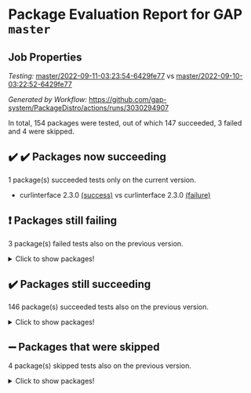 # Package Evaluation Report for GAP `master`

## Job Properties

*Testing:* [master/2022-09-11-03:23:54-6429fe77](https://github.com/gap-system/PackageDistro/blob/data/reports/master/2022-09-11-03:23:54-6429fe77) vs [master/2022-09-10-03:22:52-6429fe77](https://github.com/gap-system/PackageDistro/blob/data/reports/master/2022-09-10-03:22:52-6429fe77)

*Generated by Workflow:* https://github.com/gap-system/PackageDistro/actions/runs/3030294907

In total, 154 packages were tested, out of which 147 succeeded, 3 failed and 4 were skipped.

## :heavy_check_mark: :heavy_check_mark: Packages now succeeding

1 package(s) succeeded tests only on the current version.
- curlinterface 2.3.0 [(success)](https://github.com/gap-system/PackageDistro/runs/8289281027?check_suite_focus=true) vs curlinterface 2.3.0 [(failure)](https://github.com/gap-system/PackageDistro/runs/8281620650?check_suite_focus=true)

## :exclamation: Packages still failing

3 package(s) failed tests also on the previous version.
<details><summary>Click to show packages!</summary>

- hap 1.47 [(failure)](https://github.com/gap-system/PackageDistro/runs/8289282027?check_suite_focus=true)
- packagemanager 1.3 [(failure)](https://github.com/gap-system/PackageDistro/runs/8289282887?check_suite_focus=true)
- recog 1.3.2 [(failure)](https://github.com/gap-system/PackageDistro/runs/8289283162?check_suite_focus=true)
</details>

## :heavy_check_mark: Packages still succeeding

146 package(s) succeeded tests also on the previous version.
<details><summary>Click to show packages!</summary>

- 4ti2interface 2022.08-03 [(success)](https://github.com/gap-system/PackageDistro/runs/8289280432?check_suite_focus=true)
- ace 5.5 [(success)](https://github.com/gap-system/PackageDistro/runs/8289280454?check_suite_focus=true)
- aclib 1.3.2 [(success)](https://github.com/gap-system/PackageDistro/runs/8289280474?check_suite_focus=true)
- agt 0.2 [(success)](https://github.com/gap-system/PackageDistro/runs/8289280486?check_suite_focus=true)
- alnuth 3.2.1 [(success)](https://github.com/gap-system/PackageDistro/runs/8289280506?check_suite_focus=true)
- anupq 3.2.6 [(success)](https://github.com/gap-system/PackageDistro/runs/8289280518?check_suite_focus=true)
- atlasrep 2.1.5 [(success)](https://github.com/gap-system/PackageDistro/runs/8289280534?check_suite_focus=true)
- autodoc 2022.07.10 [(success)](https://github.com/gap-system/PackageDistro/runs/8289280550?check_suite_focus=true)
- automata 1.15 [(success)](https://github.com/gap-system/PackageDistro/runs/8289280566?check_suite_focus=true)
- automgrp 1.3.2 [(success)](https://github.com/gap-system/PackageDistro/runs/8289280582?check_suite_focus=true)
- autpgrp 1.11 [(success)](https://github.com/gap-system/PackageDistro/runs/8289280591?check_suite_focus=true)
- cap 2022.09-12 [(success)](https://github.com/gap-system/PackageDistro/runs/8289280608?check_suite_focus=true)
- caratinterface 2.3.4 [(success)](https://github.com/gap-system/PackageDistro/runs/8289280622?check_suite_focus=true)
- cddinterface 2022.08.11 [(success)](https://github.com/gap-system/PackageDistro/runs/8289280638?check_suite_focus=true)
- circle 1.6.5 [(success)](https://github.com/gap-system/PackageDistro/runs/8289280652?check_suite_focus=true)
- classicpres 1.22 [(success)](https://github.com/gap-system/PackageDistro/runs/8289280675?check_suite_focus=true)
- cohomolo 1.6.10 [(success)](https://github.com/gap-system/PackageDistro/runs/8289280692?check_suite_focus=true)
- congruence 1.2.4 [(success)](https://github.com/gap-system/PackageDistro/runs/8289280713?check_suite_focus=true)
- corelg 1.56 [(success)](https://github.com/gap-system/PackageDistro/runs/8289280736?check_suite_focus=true)
- crime 1.6 [(success)](https://github.com/gap-system/PackageDistro/runs/8289280767?check_suite_focus=true)
- crisp 1.4.5 [(success)](https://github.com/gap-system/PackageDistro/runs/8289280785?check_suite_focus=true)
- crypting 0.10.2 [(success)](https://github.com/gap-system/PackageDistro/runs/8289280822?check_suite_focus=true)
- cryst 4.1.25 [(success)](https://github.com/gap-system/PackageDistro/runs/8289280860?check_suite_focus=true)
- crystcat 1.1.10 [(success)](https://github.com/gap-system/PackageDistro/runs/8289280906?check_suite_focus=true)
- ctbllib 1.3.4 [(success)](https://github.com/gap-system/PackageDistro/runs/8289280943?check_suite_focus=true)
- cubefree 1.19 [(success)](https://github.com/gap-system/PackageDistro/runs/8289280991?check_suite_focus=true)
- cvec 2.7.6 [(success)](https://github.com/gap-system/PackageDistro/runs/8289281070?check_suite_focus=true)
- datastructures 0.2.7 [(success)](https://github.com/gap-system/PackageDistro/runs/8289281107?check_suite_focus=true)
- deepthought 1.0.5 [(success)](https://github.com/gap-system/PackageDistro/runs/8289281139?check_suite_focus=true)
- design 1.7 [(success)](https://github.com/gap-system/PackageDistro/runs/8289281166?check_suite_focus=true)
- difsets 2.3.1 [(success)](https://github.com/gap-system/PackageDistro/runs/8289281195?check_suite_focus=true)
- digraphs 1.6.0 [(success)](https://github.com/gap-system/PackageDistro/runs/8289281216?check_suite_focus=true)
- edim 1.3.5 [(success)](https://github.com/gap-system/PackageDistro/runs/8289281235?check_suite_focus=true)
- example 4.3.2 [(success)](https://github.com/gap-system/PackageDistro/runs/8289281267?check_suite_focus=true)
- examplesforhomalg 2022.08-04 [(success)](https://github.com/gap-system/PackageDistro/runs/8289281297?check_suite_focus=true)
- factint 1.6.3 [(success)](https://github.com/gap-system/PackageDistro/runs/8289281324?check_suite_focus=true)
- ferret 1.0.8 [(success)](https://github.com/gap-system/PackageDistro/runs/8289281348?check_suite_focus=true)
- fga 1.4.0 [(success)](https://github.com/gap-system/PackageDistro/runs/8289281402?check_suite_focus=true)
- fining 1.5 [(success)](https://github.com/gap-system/PackageDistro/runs/8289281441?check_suite_focus=true)
- float 1.0.3 [(success)](https://github.com/gap-system/PackageDistro/runs/8289281474?check_suite_focus=true)
- format 1.4.3 [(success)](https://github.com/gap-system/PackageDistro/runs/8289281515?check_suite_focus=true)
- forms 1.2.8 [(success)](https://github.com/gap-system/PackageDistro/runs/8289281550?check_suite_focus=true)
- fplsa 1.2.5 [(success)](https://github.com/gap-system/PackageDistro/runs/8289281587?check_suite_focus=true)
- fr 2.4.10 [(success)](https://github.com/gap-system/PackageDistro/runs/8289281630?check_suite_focus=true)
- francy 1.2.5 [(success)](https://github.com/gap-system/PackageDistro/runs/8289281666?check_suite_focus=true)
- fwtree 1.3 [(success)](https://github.com/gap-system/PackageDistro/runs/8289281689?check_suite_focus=true)
- gapdoc 1.6.6 [(success)](https://github.com/gap-system/PackageDistro/runs/8289281714?check_suite_focus=true)
- gauss 2022.09-01 [(success)](https://github.com/gap-system/PackageDistro/runs/8289281736?check_suite_focus=true)
- gaussforhomalg 2022.08-03 [(success)](https://github.com/gap-system/PackageDistro/runs/8289281763?check_suite_focus=true)
- gbnp 1.0.5 [(success)](https://github.com/gap-system/PackageDistro/runs/8289281795?check_suite_focus=true)
- generalizedmorphismsforcap 2022.08-01 [(success)](https://github.com/gap-system/PackageDistro/runs/8289281824?check_suite_focus=true)
- genss 1.6.7 [(success)](https://github.com/gap-system/PackageDistro/runs/8289281848?check_suite_focus=true)
- gradedmodules 2022.09-01 [(success)](https://github.com/gap-system/PackageDistro/runs/8289281872?check_suite_focus=true)
- gradedringforhomalg 2022.08-02 [(success)](https://github.com/gap-system/PackageDistro/runs/8289281896?check_suite_focus=true)
- grape 4.8.5 [(success)](https://github.com/gap-system/PackageDistro/runs/8289281913?check_suite_focus=true)
- groupoids 1.71 [(success)](https://github.com/gap-system/PackageDistro/runs/8289281926?check_suite_focus=true)
- grpconst 2.6.2 [(success)](https://github.com/gap-system/PackageDistro/runs/8289281947?check_suite_focus=true)
- guarana 0.96.3 [(success)](https://github.com/gap-system/PackageDistro/runs/8289281975?check_suite_focus=true)
- guava 3.17 [(success)](https://github.com/gap-system/PackageDistro/runs/8289282003?check_suite_focus=true)
- hapcryst 0.1.15 [(success)](https://github.com/gap-system/PackageDistro/runs/8289282055?check_suite_focus=true)
- hecke 1.5.3 [(success)](https://github.com/gap-system/PackageDistro/runs/8289282077?check_suite_focus=true)
- help 3.5 [(success)](https://github.com/gap-system/PackageDistro/runs/8289282101?check_suite_focus=true)
- homalg 2022.08-04 [(success)](https://github.com/gap-system/PackageDistro/runs/8289282131?check_suite_focus=true)
- homalgtocas 2022.09-01 [(success)](https://github.com/gap-system/PackageDistro/runs/8289282151?check_suite_focus=true)
- idrel 2.44 [(success)](https://github.com/gap-system/PackageDistro/runs/8289282178?check_suite_focus=true)
- images 1.3.1 [(success)](https://github.com/gap-system/PackageDistro/runs/8289282201?check_suite_focus=true)
- intpic 0.3.0 [(success)](https://github.com/gap-system/PackageDistro/runs/8289282223?check_suite_focus=true)
- io 4.7.2 [(success)](https://github.com/gap-system/PackageDistro/runs/8289282255?check_suite_focus=true)
- io_forhomalg 2022.09-01 [(success)](https://github.com/gap-system/PackageDistro/runs/8289282278?check_suite_focus=true)
- irredsol 1.4.3 [(success)](https://github.com/gap-system/PackageDistro/runs/8289282304?check_suite_focus=true)
- json 2.1.0 [(success)](https://github.com/gap-system/PackageDistro/runs/8289282327?check_suite_focus=true)
- jupyterkernel 1.4.1 [(success)](https://github.com/gap-system/PackageDistro/runs/8289282351?check_suite_focus=true)
- jupyterviz 1.5.6 [(success)](https://github.com/gap-system/PackageDistro/runs/8289282373?check_suite_focus=true)
- kan 1.34 [(success)](https://github.com/gap-system/PackageDistro/runs/8289282388?check_suite_focus=true)
- kbmag 1.5.9 [(success)](https://github.com/gap-system/PackageDistro/runs/8289282416?check_suite_focus=true)
- laguna 3.9.5 [(success)](https://github.com/gap-system/PackageDistro/runs/8289282431?check_suite_focus=true)
- liealgdb 2.2.1 [(success)](https://github.com/gap-system/PackageDistro/runs/8289282446?check_suite_focus=true)
- liepring 2.7 [(success)](https://github.com/gap-system/PackageDistro/runs/8289282469?check_suite_focus=true)
- liering 2.4.2 [(success)](https://github.com/gap-system/PackageDistro/runs/8289282483?check_suite_focus=true)
- linearalgebraforcap 2022.09-05 [(success)](https://github.com/gap-system/PackageDistro/runs/8289282496?check_suite_focus=true)
- localizeringforhomalg 2022.09-01 [(success)](https://github.com/gap-system/PackageDistro/runs/8289282515?check_suite_focus=true)
- loops 3.4.2 [(success)](https://github.com/gap-system/PackageDistro/runs/8289282528?check_suite_focus=true)
- lpres 1.0.3 [(success)](https://github.com/gap-system/PackageDistro/runs/8289282546?check_suite_focus=true)
- majoranaalgebras 1.4 [(success)](https://github.com/gap-system/PackageDistro/runs/8289282565?check_suite_focus=true)
- mapclass 1.4.5 [(success)](https://github.com/gap-system/PackageDistro/runs/8289282587?check_suite_focus=true)
- matgrp 0.70 [(success)](https://github.com/gap-system/PackageDistro/runs/8289282606?check_suite_focus=true)
- matricesforhomalg 2022.09-01 [(success)](https://github.com/gap-system/PackageDistro/runs/8289282623?check_suite_focus=true)
- modisom 2.5.3 [(success)](https://github.com/gap-system/PackageDistro/runs/8289282640?check_suite_focus=true)
- modulepresentationsforcap 2022.08-03 [(success)](https://github.com/gap-system/PackageDistro/runs/8289282661?check_suite_focus=true)
- modules 2022.09-01 [(success)](https://github.com/gap-system/PackageDistro/runs/8289282688?check_suite_focus=true)
- monoidalcategories 2022.09-02 [(success)](https://github.com/gap-system/PackageDistro/runs/8289282715?check_suite_focus=true)
- nconvex 2022.08-01 [(success)](https://github.com/gap-system/PackageDistro/runs/8289282739?check_suite_focus=true)
- nilmat 1.4.2 [(success)](https://github.com/gap-system/PackageDistro/runs/8289282766?check_suite_focus=true)
- nock 1.5 [(success)](https://github.com/gap-system/PackageDistro/runs/8289282788?check_suite_focus=true)
- normalizinterface 1.3.4 [(success)](https://github.com/gap-system/PackageDistro/runs/8289282808?check_suite_focus=true)
- nq 2.5.8 [(success)](https://github.com/gap-system/PackageDistro/runs/8289282820?check_suite_focus=true)
- numericalsgps 1.3.1 [(success)](https://github.com/gap-system/PackageDistro/runs/8289282835?check_suite_focus=true)
- openmath 11.5.1 [(success)](https://github.com/gap-system/PackageDistro/runs/8289282852?check_suite_focus=true)
- orb 4.8.5 [(success)](https://github.com/gap-system/PackageDistro/runs/8289282876?check_suite_focus=true)
- patternclass 2.4.2 [(success)](https://github.com/gap-system/PackageDistro/runs/8289282905?check_suite_focus=true)
- permut 2.0.4 [(success)](https://github.com/gap-system/PackageDistro/runs/8289282932?check_suite_focus=true)
- polenta 1.3.10 [(success)](https://github.com/gap-system/PackageDistro/runs/8289282955?check_suite_focus=true)
- polymaking 0.8.6 [(success)](https://github.com/gap-system/PackageDistro/runs/8289282973?check_suite_focus=true)
- primgrp 3.4.2 [(success)](https://github.com/gap-system/PackageDistro/runs/8289282987?check_suite_focus=true)
- profiling 2.5.0 [(success)](https://github.com/gap-system/PackageDistro/runs/8289283005?check_suite_focus=true)
- qpa 1.34 [(success)](https://github.com/gap-system/PackageDistro/runs/8289283024?check_suite_focus=true)
- quagroup 1.8.3 [(success)](https://github.com/gap-system/PackageDistro/runs/8289283044?check_suite_focus=true)
- radiroot 2.9 [(success)](https://github.com/gap-system/PackageDistro/runs/8289283069?check_suite_focus=true)
- rcwa 4.7.0 [(success)](https://github.com/gap-system/PackageDistro/runs/8289283100?check_suite_focus=true)
- rds 1.8 [(success)](https://github.com/gap-system/PackageDistro/runs/8289283135?check_suite_focus=true)
- repndecomp 1.2.1 [(success)](https://github.com/gap-system/PackageDistro/runs/8289283186?check_suite_focus=true)
- repsn 3.1.0 [(success)](https://github.com/gap-system/PackageDistro/runs/8289283208?check_suite_focus=true)
- resclasses 4.7.3 [(success)](https://github.com/gap-system/PackageDistro/runs/8289283229?check_suite_focus=true)
- ringsforhomalg 2022.08-04 [(success)](https://github.com/gap-system/PackageDistro/runs/8289283262?check_suite_focus=true)
- sco 2022.09-01 [(success)](https://github.com/gap-system/PackageDistro/runs/8289283291?check_suite_focus=true)
- scscp 2.3.1 [(success)](https://github.com/gap-system/PackageDistro/runs/8289283311?check_suite_focus=true)
- semigroups 5.0.2 [(success)](https://github.com/gap-system/PackageDistro/runs/8289283338?check_suite_focus=true)
- sglppow 2.2 [(success)](https://github.com/gap-system/PackageDistro/runs/8289283367?check_suite_focus=true)
- sgpviz 0.999.5 [(success)](https://github.com/gap-system/PackageDistro/runs/8289283388?check_suite_focus=true)
- simpcomp 2.1.14 [(success)](https://github.com/gap-system/PackageDistro/runs/8289283413?check_suite_focus=true)
- singular 2020.12.18 [(success)](https://github.com/gap-system/PackageDistro/runs/8289283437?check_suite_focus=true)
- sla 1.5.3 [(success)](https://github.com/gap-system/PackageDistro/runs/8289283471?check_suite_focus=true)
- smallgrp 1.5 [(success)](https://github.com/gap-system/PackageDistro/runs/8289283491?check_suite_focus=true)
- smallsemi 0.6.13 [(success)](https://github.com/gap-system/PackageDistro/runs/8289283521?check_suite_focus=true)
- sonata 2.9.4 [(success)](https://github.com/gap-system/PackageDistro/runs/8289283547?check_suite_focus=true)
- sophus 1.27 [(success)](https://github.com/gap-system/PackageDistro/runs/8289283580?check_suite_focus=true)
- spinsym 1.5.2 [(success)](https://github.com/gap-system/PackageDistro/runs/8289283605?check_suite_focus=true)
- standardff 0.9.4 [(success)](https://github.com/gap-system/PackageDistro/runs/8289283632?check_suite_focus=true)
- symbcompcc 1.3.2 [(success)](https://github.com/gap-system/PackageDistro/runs/8289283655?check_suite_focus=true)
- thelma 1.3 [(success)](https://github.com/gap-system/PackageDistro/runs/8289283682?check_suite_focus=true)
- tomlib 1.2.9 [(success)](https://github.com/gap-system/PackageDistro/runs/8289283696?check_suite_focus=true)
- toolsforhomalg 2022.09-04 [(success)](https://github.com/gap-system/PackageDistro/runs/8289283715?check_suite_focus=true)
- toric 1.9.5 [(success)](https://github.com/gap-system/PackageDistro/runs/8289283729?check_suite_focus=true)
- toricvarieties 2022.07.13 [(success)](https://github.com/gap-system/PackageDistro/runs/8289283768?check_suite_focus=true)
- transgrp 3.6.3 [(success)](https://github.com/gap-system/PackageDistro/runs/8289283794?check_suite_focus=true)
- ugaly 4.0.3 [(success)](https://github.com/gap-system/PackageDistro/runs/8289283824?check_suite_focus=true)
- unipot 1.5 [(success)](https://github.com/gap-system/PackageDistro/runs/8289283846?check_suite_focus=true)
- unitlib 4.1.0 [(success)](https://github.com/gap-system/PackageDistro/runs/8289283866?check_suite_focus=true)
- utils 0.76 [(success)](https://github.com/gap-system/PackageDistro/runs/8289283888?check_suite_focus=true)
- uuid 0.7 [(success)](https://github.com/gap-system/PackageDistro/runs/8289283909?check_suite_focus=true)
- walrus 0.9991 [(success)](https://github.com/gap-system/PackageDistro/runs/8289283929?check_suite_focus=true)
- wedderga 4.10.2 [(success)](https://github.com/gap-system/PackageDistro/runs/8289283947?check_suite_focus=true)
- xmod 2.88 [(success)](https://github.com/gap-system/PackageDistro/runs/8289283967?check_suite_focus=true)
- xmodalg 1.22 [(success)](https://github.com/gap-system/PackageDistro/runs/8289283990?check_suite_focus=true)
- yangbaxter 0.10.1 [(success)](https://github.com/gap-system/PackageDistro/runs/8289284006?check_suite_focus=true)
- zeromqinterface 0.14 [(success)](https://github.com/gap-system/PackageDistro/runs/8289284022?check_suite_focus=true)
</details>

## :heavy_minus_sign: Packages that were skipped

4 package(s) skipped tests also on the previous version.
<details><summary>Click to show packages!</summary>

- browse 1.8.14 [(skipped)](https://github.com/gap-system/PackageDistro/runs/8289215412?check_suite_focus=true)
- itc 1.5.1 [(skipped)](https://github.com/gap-system/PackageDistro/runs/8289215412?check_suite_focus=true)
- polycyclic 2.16 [(skipped)](https://github.com/gap-system/PackageDistro/runs/8289215412?check_suite_focus=true)
- xgap 4.31 [(skipped)](https://github.com/gap-system/PackageDistro/runs/8289215412?check_suite_focus=true)
</details>

